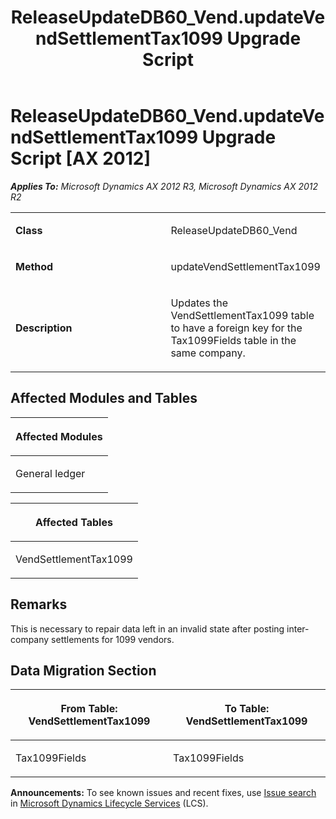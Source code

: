 ﻿---
title: ReleaseUpdateDB60_Vend.updateVendSettlementTax1099 Upgrade Script
TOCTitle: ReleaseUpdateDB60_Vend.updateVendSettlementTax1099 Upgrade Script
ms:assetid: 01d8c2a0-a854-5452-851e-b9ed0d93888c
ms:mtpsurl: https://msdn.microsoft.com/en-us/library/JJ684636(v=AX.60)
ms:contentKeyID: 49706333
ms.date: 05/18/2015
mtps_version: v=AX.60
---

# ReleaseUpdateDB60\_Vend.updateVendSettlementTax1099 Upgrade Script [AX 2012]


_**Applies To:** Microsoft Dynamics AX 2012 R3, Microsoft Dynamics AX 2012 R2_

<table>
<colgroup>
<col style="width: 50%" />
<col style="width: 50%" />
</colgroup>
<tbody>
<tr class="odd">
<td><p><strong>Class</strong></p></td>
<td><p>ReleaseUpdateDB60_Vend</p></td>
</tr>
<tr class="even">
<td><p><strong>Method</strong></p></td>
<td><p>updateVendSettlementTax1099</p></td>
</tr>
<tr class="odd">
<td><p><strong>Description</strong></p></td>
<td><p>Updates the VendSettlementTax1099 table to have a foreign key for the Tax1099Fields table in the same company.</p></td>
</tr>
</tbody>
</table>


## Affected Modules and Tables

<table>
<colgroup>
<col style="width: 100%" />
</colgroup>
<thead>
<tr class="header">
<th><p>Affected Modules</p></th>
</tr>
</thead>
<tbody>
<tr class="odd">
<td><p>General ledger</p></td>
</tr>
</tbody>
</table>


<table>
<colgroup>
<col style="width: 100%" />
</colgroup>
<thead>
<tr class="header">
<th><p>Affected Tables</p></th>
</tr>
</thead>
<tbody>
<tr class="odd">
<td><p>VendSettlementTax1099</p></td>
</tr>
</tbody>
</table>


## Remarks

This is necessary to repair data left in an invalid state after posting inter-company settlements for 1099 vendors.

## Data Migration Section

<table>
<colgroup>
<col style="width: 50%" />
<col style="width: 50%" />
</colgroup>
<thead>
<tr class="header">
<th><p>From Table: VendSettlementTax1099</p></th>
<th><p>To Table: VendSettlementTax1099</p></th>
</tr>
</thead>
<tbody>
<tr class="odd">
<td><p>Tax1099Fields</p></td>
<td><p>Tax1099Fields</p></td>
</tr>
</tbody>
</table>

  
**Announcements:** To see known issues and recent fixes, use [Issue search](http://go.microsoft.com/fwlink/?linkid=389258) in [Microsoft Dynamics Lifecycle Services](http://go.microsoft.com/fwlink/?linkid=306505) (LCS).

